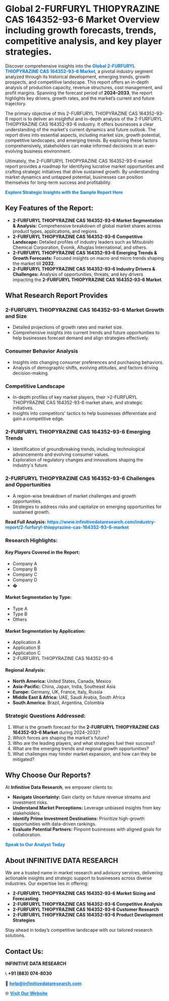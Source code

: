 <h1>Global 2-FURFURYL THIOPYRAZINE CAS 164352-93-6 Market Overview including growth forecasts, trends, competitive analysis, and key player strategies.</h1>
<p>
Discover comprehensive insights into the 
<a href="https://www.infinitivedataresearch.com/industry-report/2-furfuryl-thiopyrazine-cas-164352-93-6-market" rel="dofollow" style="color: #007BFF; text-decoration: none;"><strong>Global 2-FURFURYL THIOPYRAZINE CAS 164352-93-6 Market</strong></a>, a pivotal industry segment analyzed through its historical development, emerging trends, growth prospects, and competitive landscape. This report offers an in-depth analysis of production capacity, revenue structures, cost management, and profit margins. Spanning the forecast period of <strong>2024–2033</strong>, the report highlights key drivers, growth rates, and the market’s current and future trajectory.
</p>
<p>
The primary objective of this 2-FURFURYL THIOPYRAZINE CAS 164352-93-6 report is to deliver an insightful and in-depth analysis of the 2-FURFURYL THIOPYRAZINE CAS 164352-93-6 industry. It offers businesses a clear understanding of the market's current dynamics and future outlook. The report dives into essential aspects, including market size, growth potential, competitive landscapes, and emerging trends. By exploring these factors comprehensively, stakeholders can make informed decisions in an ever-evolving business environment.
</p>
<p>
Ultimately, the 2-FURFURYL THIOPYRAZINE CAS 164352-93-6 market report provides a roadmap for identifying lucrative market opportunities and crafting strategic initiatives that drive sustained growth. By understanding market dynamics and untapped potential, businesses can position themselves for long-term success and profitability.
</p>
<p>
<a href="https://www.infinitivedataresearch.com/request-sample/reportId=103891" style="color: #007BFF; text-decoration: none;"><strong>Explore Strategic Insights with the Sample Report Here</strong></a>
</p>

<h2>Key Features of the Report:</h2>
<ul>
<li><strong>2-FURFURYL THIOPYRAZINE CAS 164352-93-6 Market Segmentation & Analysis:</strong> Comprehensive breakdown of global market shares across product types, applications, and regions.</li>
<li><strong>2-FURFURYL THIOPYRAZINE CAS 164352-93-6 Competitive Landscape:</strong> Detailed profiles of industry leaders such as Mitsubishi Chemical Corporation, Evonik, Altuglas International, and others.</li>
<li><strong>2-FURFURYL THIOPYRAZINE CAS 164352-93-6 Emerging Trends & Growth Forecasts:</strong> Focused insights on macro and micro trends shaping the market till <strong>2032</strong>.</li>
<li><strong>2-FURFURYL THIOPYRAZINE CAS 164352-93-6 Industry Drivers & Challenges:</strong> Analysis of opportunities, threats, and key drivers impacting the <strong>2-FURFURYL THIOPYRAZINE CAS 164352-93-6 Market</strong>.</li>
</ul>

<h2>What Research Report Provides</h2>
<h3>2-FURFURYL THIOPYRAZINE CAS 164352-93-6 Market Growth and Size</h3>
<ul>
<li>Detailed projections of growth rates and market size.</li>
<li>Comprehensive insights into current trends and future opportunities to help businesses forecast demand and align strategies effectively.</li>
</ul>

<h3>Consumer Behavior Analysis</h3>
<ul>
<li>Insights into changing consumer preferences and purchasing behaviors.</li>
<li>Analysis of demographic shifts, evolving attitudes, and factors driving decision-making.</li>
</ul>

<h3>Competitive Landscape</h3>
<ul>
<li>In-depth profiles of key market players, their >2-FURFURYL THIOPYRAZINE CAS 164352-93-6 market share, and strategic initiatives.</li>
<li>Insights into competitors' tactics to help businesses differentiate and gain a competitive edge.</li>
</ul>

<h3>2-FURFURYL THIOPYRAZINE CAS 164352-93-6 Emerging Trends</h3>
<ul>
<li>Identification of groundbreaking trends, including technological advancements and evolving consumer values.</li>
<li>Exploration of regulatory changes and innovations shaping the industry's future.</li>
</ul>

<h3>2-FURFURYL THIOPYRAZINE CAS 164352-93-6 Challenges and Opportunities</h3>
<ul>
<li>A region-wise breakdown of market challenges and growth opportunities.</li>
<li>Strategies to address risks and capitalize on emerging opportunities for sustained growth.</li>
</ul>
<p><strong>Read Full Analysis:</strong> <a href="https://www.infinitivedataresearch.com/industry-report/2-furfuryl-thiopyrazine-cas-164352-93-6-market" rel="dofollow" style="color: #007BFF; text-decoration: none;"><strong>https://www.infinitivedataresearch.com/industry-report/2-furfuryl-thiopyrazine-cas-164352-93-6-market</strong></a></p>
<h3>Research Highlights:</h3>
<h4>Key Players Covered in the Report:</h4>
<ul><li>Company A</li><li>Company B</li><li>Company C</li><li>Company D</li><li>�</li></ul>
<h4>Market Segmentation by Type:</h4>
<ul><li>Type A</li><li>Type B</li><li>Others</li></ul>
<h4>Market Segmentation by Application:</h4>
<ul><li>Application A</li><li>Application B</li><li>Application C</li><li>2-FURFURYL THIOPYRAZINE CAS 164352-93-6</li></ul>

<h4>Regional Analysis:</h4>
<ul>
<li><strong>North America:</strong> United States, Canada, Mexico</li>
<li><strong>Asia-Pacific:</strong> China, Japan, India, Southeast Asia</li>
<li><strong>Europe:</strong> Germany, UK, France, Italy, Russia</li>
<li><strong>Middle East & Africa:</strong> UAE, Saudi Arabia, South Africa</li>
<li><strong>South America:</strong> Brazil, Argentina, Colombia</li>
</ul>

<h3>Strategic Questions Addressed:</h3>
<ol>
<li>What is the growth forecast for the <strong>2-FURFURYL THIOPYRAZINE CAS 164352-93-6 Market</strong> during 2024–2032?</li>
<li>Which forces are shaping the market's future?</li>
<li>Who are the leading players, and what strategies fuel their success?</li>
<li>What are the emerging trends and regional growth opportunities?</li>
<li>What challenges may hinder market expansion, and how can they be mitigated?</li>
</ol>

<h2>Why Choose Our Reports?</h2>
<p>At <strong>Infinitive Data Research</strong>, we empower clients to:</p>
<ul>
<li><strong>Navigate Uncertainty:</strong> Gain clarity on future revenue streams and investment risks.</li>
<li><strong>Understand Market Perceptions:</strong> Leverage unbiased insights from key stakeholders.</li>
<li><strong>Identify Prime Investment Destinations:</strong> Prioritize high-growth opportunities with data-driven rankings.</li>
<li><strong>Evaluate Potential Partners:</strong> Pinpoint businesses with aligned goals for collaboration.</li>
</ul>
<p><a href="https://www.infinitivedataresearch.com/industry-report/2-furfuryl-thiopyrazine-cas-164352-93-6-market" rel="dofollow" style="color: #007BFF; text-decoration: none;"><strong>Speak to Our Analyst Today</strong></a></p>

<h2>About INFINITIVE DATA RESEARCH</h2>
<p>We are a trusted name in market research and advisory services, delivering actionable insights and strategic support to businesses across diverse industries. Our expertise lies in offering:</p>
<ul>
<li><strong>2-FURFURYL THIOPYRAZINE CAS 164352-93-6 Market Sizing and Forecasting</strong></li>
<li><strong>2-FURFURYL THIOPYRAZINE CAS 164352-93-6 Competitive Analysis</strong></li>
<li><strong>2-FURFURYL THIOPYRAZINE CAS 164352-93-6 Customer Research</strong></li>
<li><strong>2-FURFURYL THIOPYRAZINE CAS 164352-93-6 Product Development Strategies</strong></li>
</ul>
<p>Stay ahead in today’s competitive landscape with our tailored research solutions.</p>

<h2>Contact Us:</h2>
<p><strong>INFINITIVE DATA RESEARCH</strong></p>
<p>📞 <strong>+91 (883) 074-8030</strong></p>
<p>📧 <strong><a href="mailto:help@infinitivedataresearch.com" style="color: #007BFF;">help@infinitivedataresearch.com</a></strong></p>
<p>🌐 <strong><a href="https://www.infinitivedataresearch.com" rel="dofollow" style="color: #007BFF;">Visit Our Website</a></strong></p>